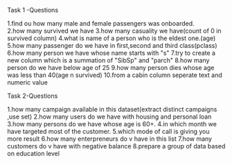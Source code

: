 
Task 1 -Questions

1.find ou how many male and female passengers was onboarded.                                                                                                                       
2.how many survived we have
3.how many casuality we have(count of 0 in survived column)
4.what is name of a person who is the eldest one.(age)
5.how many passenger do we have in first,second and third class(pclass)
6.how many person we have whose name starts with "s"
7.try to create a new column which is a summation of "SibSp" and "parch"
8.how many person do we have below age of 25
9.how many person dies whose age was less than 40(age n survived)
10.from a cabin column seperate text and numeric value


Task 2-Questions

1.how many campaign available in this dataset(extract distinct campaigns ,use set)
2.how many users do we have with housing and personal loan
3.how many persons do we have whose age is 60+.
4.in which month we have targeted most of the customer.
5.which mode of call is giving you more result
6.how many enterpreneurs do v have in this list
7.how many customers do v have with negative balance
8.prepare a group of data based on education level
